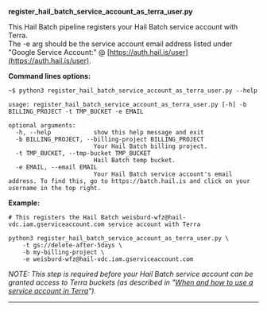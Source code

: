 
**register_hail_batch_service_account_as_terra_user.py** 

This Hail Batch pipeline registers your Hail Batch service account with Terra.  
The -e arg should be the service account email address listed under "Google Service Account:" @ [https://auth.hail.is/user](https://auth.hail.is/user).


**Command lines options:**
```
~$ python3 register_hail_batch_service_account_as_terra_user.py --help

usage: register_hail_batch_service_account_as_terra_user.py [-h] -b BILLING_PROJECT -t TMP_BUCKET -e EMAIL

optional arguments:
  -h, --help            show this help message and exit
  -b BILLING_PROJECT, --billing-project BILLING_PROJECT
                        Your Hail Batch billing project.
  -t TMP_BUCKET, --tmp-bucket TMP_BUCKET
                        Hail Batch temp bucket.
  -e EMAIL, --email EMAIL
                        Your Hail Batch service account's email address. To find this, go to https://batch.hail.is and click on your username in the top right.
```

**Example:**
```
# This registers the Hail Batch weisburd-wfz@hail-vdc.iam.gserviceaccount.com service account with Terra

python3 register_hail_batch_service_account_as_terra_user.py \
    -t gs://delete-after-5days \
    -b my-billing-project \
    -e weisburd-wfz@hail-vdc.iam.gserviceaccount.com
```

*NOTE: This step is required before your Hail Batch service account can be granted access to Terra buckets (as described in "[When and how to use a service account in Terra](https://support.terra.bio/hc/en-us/articles/7448594459931-When-and-how-to-use-a-service-account-in-Terra)").*

---
